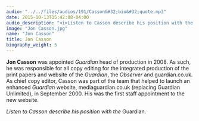 ```yaml
---
audio: "../../files/audios/191/Casson&#32;bio&#32;quote.mp3"
date: 2015-10-13T15:42:08-04:00
audio_description: "<i>Listen to Casson describe his position with the </i>Guardian."
image: "Jon Casson.jpg"
name: "Jon Casson"
title: Jon Casson
biography_weight: 5
---
```


<strong>Jon Casson</strong> was appointed <em>Guardian </em>head of production in 2008. 
As such, he was responsible for all copy editing for the integrated production of the 
print papers and website of the <em>Guardian</em>, the <em>Observer</em> and guardian.co.uk. 
As chief copy editor, Casson was part of the team that helped to launch an enhanced <em>Guardian</em> 
website, mediaguardian.co.uk (replacing Guardian Unlimited), in September 2000. His was the first staff 
appointment to the new website.
<p>
	<i>Listen to Casson describe his position with the </i>Guardian.<br />
	<img alt="" border="0" class="audiofile" src="../../files/audios/191/Casson&#32;bio&#32;quote.mp3" />
</p>
